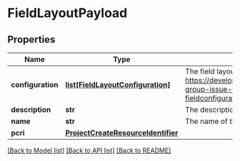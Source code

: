 # FieldLayoutPayload

## Properties
Name | Type | Description | Notes
------------ | ------------- | ------------- | -------------
**configuration** | [**list[FieldLayoutConfiguration]**](FieldLayoutConfiguration.md) | The field layout configuration. See https://developer.atlassian.com/cloud/jira/platform/rest/v3/api-group-issue-field-configurations/\\#api-rest-api-3-fieldconfiguration-post | [optional] 
**description** | **str** | The description of the field layout | [optional] 
**name** | **str** | The name of the field layout | [optional] 
**pcri** | [**ProjectCreateResourceIdentifier**](ProjectCreateResourceIdentifier.md) |  | [optional] 

[[Back to Model list]](../README.md#documentation-for-models) [[Back to API list]](../README.md#documentation-for-api-endpoints) [[Back to README]](../README.md)


